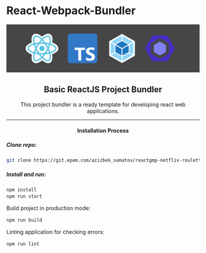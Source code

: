 # React-Webpack-Bundler

![Banner Image](./banner.png "Banner Image")

<h2 align="center">Basic ReactJS Project Bundler</h2>

<p align="center">This project bundler is a ready template for developing react web applications.</p>

<hr />

<h4 align="center">Installation Process</h4>

##### Clone repo:

```bash
git clone https://git.epam.com/azizbek_samatov/reactgmp-netflix-roulette.git
```

##### Install and run:

```bash
npm install
npm run start
```

Build project in production mode:

```bash
npm run build
```

Linting application for checking errors:

```bash
npm run lint
```
